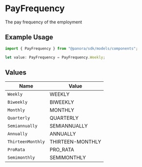 # PayFrequency

The pay frequency of the employment

## Example Usage

```typescript
import { PayFrequency } from "@panora/sdk/models/components";

let value: PayFrequency = PayFrequency.Weekly;
```

## Values

| Name              | Value             |
| ----------------- | ----------------- |
| `Weekly`          | WEEKLY            |
| `Biweekly`        | BIWEEKLY          |
| `Monthly`         | MONTHLY           |
| `Quarterly`       | QUARTERLY         |
| `Semiannually`    | SEMIANNUALLY      |
| `Annually`        | ANNUALLY          |
| `ThirteenMonthly` | THIRTEEN-MONTHLY  |
| `ProRata`         | PRO_RATA          |
| `Semimonthly`     | SEMIMONTHLY       |